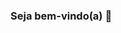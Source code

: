 ### Seja bem-vindo(a) 👋

<!--
**alisonrib17/alisonrib17** is a ✨ _special_ ✨ repository because its `README.md` (this file) appears on your GitHub profile.

- Eu me chamo Alison

